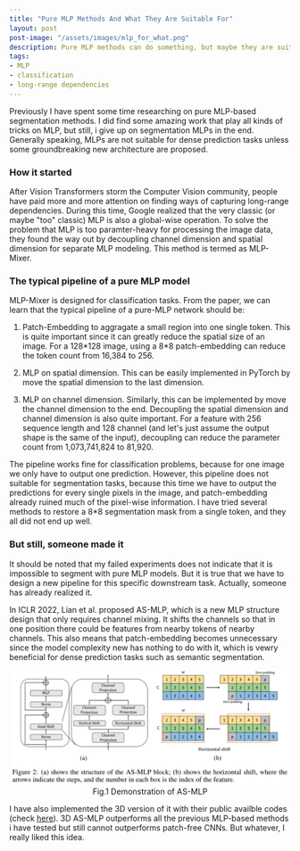 ```yaml
---
title: "Pure MLP Methods And What They Are Suitable For" 
layout: post
post-image: "/assets/images/mlp_for_what.png"
description: Pure MLP methods can do something, but maybe they are suitable for everything
tags:
- MLP
- classification
- long-range dependencies
---
```


Previously I have spent some time researching on pure MLP-based segmentation methods. I did find some amazing work that play all kinds of tricks on MLP, but still, i give up on segmentation MLPs in the end. Generally speaking, MLPs are not suitable for dense prediction tasks unless some groundbreaking new architecture are proposed.

### How it started

After Vision Transformers storm the Computer Vision community, people have paid more and more attention on finding ways of capturing long-range dependencies. During this time, Google realized that the very classic (or maybe "too" classic) MLP is also a global-wise operation. To solve the problem that MLP is too paramter-heavy for processing the image data, they found the way out by decoupling channel dimension and spatial dimension for separate MLP modeling. This method is termed as MLP-Mixer.

### The typical pipeline of a pure MLP model

MLP-Mixer is designed for classification tasks. From the paper, we can learn that the typical pipeline of a pure-MLP network should be:

1. Patch-Embedding to aggragate a small region into one single token. This is quite important since it can greatly reduce the spatial size of an image. For a 128\*128 image, using a 8\*8 patch-embedding can reduce the token count from 16,384 to 256.

2. MLP on spatial dimension. This can be easily implemented in PyTorch by move the spatial dimension to the last dimension.

3. MLP on channel dimension. Similarly, this can be implemented by move the channel dimension to the end. Decoupling the spatial dimension and channel dimension is also quite important. For a feature with 256 sequence length and 128 channel (and let's just assume the output shape is the same of the input), decoupling can reduce the parameter count from 1,073,741,824 to 81,920.

The pipeline works fine for classification problems, because for one image we only have to output one prediction. However, this pipeline does not suitable for segmentation tasks, because this time we have to output the predictions for every single pixels in the image, and patch-embedding already ruined much of the pixel-wise information. I have tried several methods to restore a 8\*8 segmentation mask from a single token, and they all did not end up well. 

### But still, someone made it

It should be noted that my failed experiments does not indicate that it is impossible to segment with pure MLP models. But it is true that we have to design a new pipeline for this specific downstream task. Actually, someone has already realized it. 

In ICLR 2022, Lian et al. proposed AS-MLP, which is a new MLP structure design that only requires channel mixing. It shifts the channels so that in one position there could be features from nearby tokens of nearby channels. This also means that patch-embedding becomes unnecessary since the model complexity new has nothing to do with it, which is vewry beneficial for dense prediction tasks such as semantic segmentation. 

<center>
    <img src="/assets/images/asmlp.png" width="500">
    <br>
    Fig.1 Demonstration of AS-MLP
</center>

I have also implemented the 3D version of it with their public availble codes (check [here](https://github.com/Dootmaan/3D-ASMLP-Segmentation)). 3D AS-MLP outperforms all the previous MLP-based methods i have tested but still cannot outperforms patch-free CNNs. But whatever, I really liked this idea.